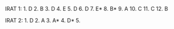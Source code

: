 IRAT 1:
	1. D
	2. B
	3. D
	4. E
	5. D
	6. D
	7. E*
	8. B*
	9. A
	10. C
	11. C
	12. B

IRAT 2:
	1. D
	2. A
	3. A*
	4. D*
	5. 